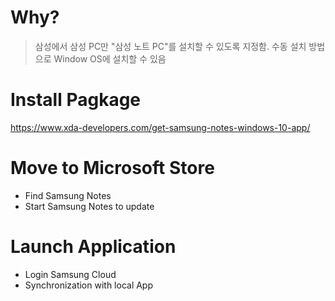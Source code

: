 # Why?
> 삼성에서 삼성 PC만 "삼성 노트 PC"를 설치할 수 있도록 지정함. 
> 수동 설치 방법으로 Window OS에 설치할 수 있음

# Install Pagkage
https://www.xda-developers.com/get-samsung-notes-windows-10-app/

# Move to Microsoft Store
* Find Samsung Notes
* Start Samsung Notes to update


# Launch Application
* Login Samsung Cloud
* Synchronization with local App
